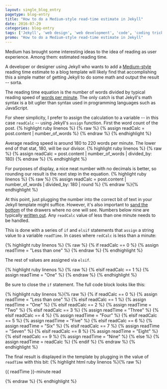 ```yaml
---
layout: single_blog_entry
pagetype: blog-entry
title: "How to do a Medium-style read-time estimate in Jekyll"
date: 2016-07-29
categories: blog-entry
tags: ['Jekyll', 'web design', 'web development', 'code', 'coding tricks']
promo: "How to do a Medium-style read-time estimate in Jekyll"
---  
```


Medium has brought some interesting ideas to the idea of reading as user experience. Among them: estimated reading time.

A developer or designer using Jekyll who wants to add a [Medium-style][5] reading time estimate to a blog template will likely find that accomplishing this a simple matter of getting Jekyll to do some math and output the result -- sorta.

The reading time equation is the number of words divided by typical reading speed of [words per minute][4]. The only catch is that Jekyll's math syntax is a bit uglier than syntax used in programming languages such as JavaScript.

For sheer simplicity, I prefer to assign the calculation to a variable -- in this case `readCalc` -- using Jekyll's `assign` function. First the word count of the post.
{% highlight ruby linenos %}
{% raw %}
  {% assign readCalc = post.content | number_of_words %} {% endraw %} {% endhighlight %}

Average reading speed is around 180 to 220 words per minute. The lower end of that stat, 180, will be our divisor.
{% highlight ruby linenos %}
{% raw %}
  {% assign readCalc = post.content | number_of_words | divided_by: 180} {% endraw %} {% endhighlight %}

For purposes of display, a nice neat number with no decimals is  better, so rounding our result is the next step in the equation.
{% highlight ruby linenos %}
{% raw %}
  {% assign readCalc = post.content | number_of_words | divided_by: 180 | round %} {% endraw %}{% endhighlight %}

At this point, just plugging the number into the correct bit of text in your Jekyll template might suffice. However, it's also important to [sand the bottom][6] of the drawers where no one will see. Numbers below nine are typically [written out][7]. Any `readCalc` value of less than one minute needs to be handled.

This is done with a series of `if` and `elsif` statements that `assign` a string value to a variable `readTime`. In cases where `redCalc` is less than a minute:

{% highlight ruby linenos %}
{% raw %}
  {% if readCalc == 0 %}
    {% assign readTime = "Less than one" %} {% endraw %} {% endhighlight %}

The rest of values are assigned via `elsif`.

{% highlight ruby linenos %}
{% raw %}
  {% elsif readCalc == 1 %}
    {% assign readTime = "One" %} {% endraw %} {% endhighlight %}

Be sure to close the `if` statement. The full code block looks like this:

{% highlight ruby linenos %}{% raw %}
  {% if readCalc == 0 %}
     {% assign readTime = "Less than one" %}
   {% elsif readCalc == 1 %}
     {% assign readTime = "One" %}
   {% elsif readCalc == 2 %}
     {% assign readTime = "Two" %}
   {% elsif readCalc == 3 %}
     {% assign readTime = "Three" %}
   {% elsif readCalc == 4 %}
     {% assign readTime = "Four" %}
   {% elsif readCalc == 5 %}
     {% assign readTime = "Five" %}
   {% elsif readCalc == 6 %}
       {% assign readTime = "Six" %}
   {% elsif readCalc == 7 %}
     {% assign readTime = "Seven" %}
   {% elsif readCalc == 8 %}
     {% assign readTime = "Eight" %}
   {% elsif readCalc == 9 %}
     {% assign readTime = "Nine" %}
   {% else %}
     {% assign readTime = readCalc %}
   {% endif %}  {% endraw %} {% endhighlight %}

The final result is displayed in the template by plugging in the value of `readTime` with this bit:
{% highlight html ruby linenos %}{% raw %}  <p class="blog-read-time">{{ readTime }}-minute read</p> {% endraw %} {% endhighlight %}


[4]: https://en.wikipedia.org/wiki/Words_per_minute
[5]: https://medium.com/
[6]: http://www.wikihow.com/Refinish-a-Dresser
[7]: http://writingexplained.org/ap-style/ap-style-numbers
